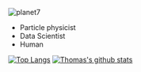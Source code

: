 ![planet7](https://user-images.githubusercontent.com/2470818/120922882-f241ee80-c6cb-11eb-8053-8b243b821225.png)

* Particle physicist
* Data Scientist
* Human


[![Top Langs](https://github-readme-stats.vercel.app/api/top-langs/?username=thomasburgess&layout=compact&theme=synthwave)](https://github.com/thomasburgess)   [![Thomas's github stats](https://github-readme-stats.vercel.app/api?username=thomasburgess&show_icons=true&theme=synthwave&layout=compact)](https://github.com/thomasburgess)
